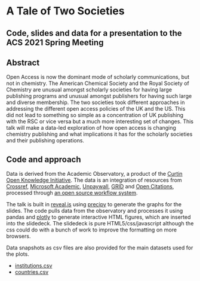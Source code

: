 # A Tale of Two Societies

## Code, slides and data for a presentation to the ACS 2021 Spring Meeting

## Abstract

Open Access is now the dominant mode of scholarly communications, but not in chemistry. The American Chemical 
Society and the Royal Society of Chemistry are unusual amongst scholarly societies for having large publishing 
programs and unusual amongst publishers for having such large and diverse membership. The two societies took 
different approaches in addressing the different open access policies of the UK and the US. This did not lead to 
something so simple as a concentration of UK publishing with the RSC or vice versa but a much more interesting 
set of changes. This talk will make a data-led exploration of how open access is changing chemistry publishing 
and what implications it has for the scholarly societies and their publishing operations.

## Code and approach

Data is derived from the Academic Observatory, a product of the [Curtin Open Knowledge Initiative](http://openknowledge.community). The data is
an integration of resources from [Crossref](https://crossref.org), [Microsoft Academic](https://academic.microsoft.com), 
[Unpaywall](https://unpaywall.org), [GRID](https://grid.ac) and [Open Citations](http://opencitations.net/), 
processed through [an open source workflow system](https://github.com/The-Academic-Observatory/observatory-platform). 

The talk is built in [reveal.js](https://revealjs.com) using [precipy](https://github.com/ananelson/precipy) to 
generate the graphs for the slides. The code pulls data from the observatory and processes it using pandas and 
[plotly](https://plotly.com/python/) to generate interactive HTML figures, which are inserted into the slidedeck. 
The slidedeck is pure HTML5/css/javascript although the css could do with a bunch of work to improve the formatting
on more browsers.

Data snapshots as csv files are also provided for the main datasets used for the plots.

* [institutions.csv](https://github.com/Curtin-Open-Knowledge-Initiative/presentation-acs2021/blob/gh-pages/precipy/institutions.csv)
* [countries.csv](https://github.com/Curtin-Open-Knowledge-Initiative/presentation-acs2021/blob/gh-pages/precipy/countries.csv)
